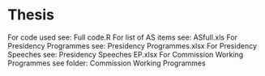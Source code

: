 # Thesis
For code used see: Full code.R
For list of AS items see: ASfull.xls
For Presidency Programmes see: Presidency Programmes.xlsx
For Presidency Speeches see: Presidency Speeches EP.xlsx
For Commission Working Programmes see folder: Commission Working Programmes
